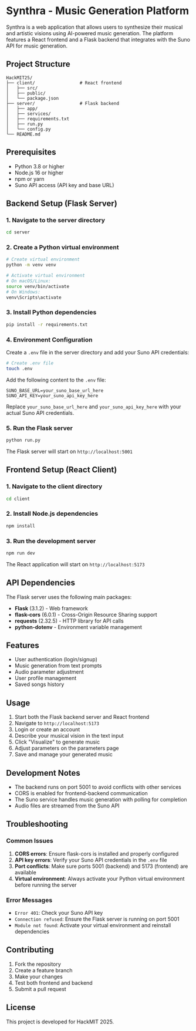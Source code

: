 # Synthra - Music Generation Platform

Synthra is a web application that allows users to synthesize their musical and artistic visions using AI-powered music generation. The platform features a React frontend and a Flask backend that integrates with the Suno API for music generation.

## Project Structure

```
HackMIT25/
├── client/                 # React frontend
│   ├── src/
│   ├── public/
│   └── package.json
├── server/                 # Flask backend
│   ├── app/
│   ├── services/
│   ├── requirements.txt
│   ├── run.py
│   └── config.py
└── README.md
```

## Prerequisites

- Python 3.8 or higher
- Node.js 16 or higher
- npm or yarn
- Suno API access (API key and base URL)

## Backend Setup (Flask Server)

### 1. Navigate to the server directory
```bash
cd server
```

### 2. Create a Python virtual environment
```bash
# Create virtual environment
python -m venv venv

# Activate virtual environment
# On macOS/Linux:
source venv/bin/activate
# On Windows:
venv\Scripts\activate
```

### 3. Install Python dependencies
```bash
pip install -r requirements.txt
```

### 4. Environment Configuration
Create a `.env` file in the server directory and add your Suno API credentials:

```bash
# Create .env file
touch .env
```

Add the following content to the `.env` file:
```env
SUNO_BASE_URL=your_suno_base_url_here
SUNO_API_KEY=your_suno_api_key_here
```

Replace `your_suno_base_url_here` and `your_suno_api_key_here` with your actual Suno API credentials.

### 5. Run the Flask server
```bash
python run.py
```

The Flask server will start on `http://localhost:5001`

## Frontend Setup (React Client)

### 1. Navigate to the client directory
```bash
cd client
```

### 2. Install Node.js dependencies
```bash
npm install
```

### 3. Run the development server
```bash
npm run dev
```

The React application will start on `http://localhost:5173`

## API Dependencies

The Flask server uses the following main packages:

- **Flask** (3.1.2) - Web framework
- **flask-cors** (6.0.1) - Cross-Origin Resource Sharing support
- **requests** (2.32.5) - HTTP library for API calls
- **python-dotenv** - Environment variable management

## Features

- User authentication (login/signup)
- Music generation from text prompts
- Audio parameter adjustment
- User profile management
- Saved songs history

## Usage

1. Start both the Flask backend server and React frontend
2. Navigate to `http://localhost:5173`
3. Login or create an account
4. Describe your musical vision in the text input
5. Click "Visualize" to generate music
6. Adjust parameters on the parameters page
7. Save and manage your generated music

## Development Notes

- The backend runs on port 5001 to avoid conflicts with other services
- CORS is enabled for frontend-backend communication
- The Suno service handles music generation with polling for completion
- Audio files are streamed from the Suno API

## Troubleshooting

### Common Issues

1. **CORS errors**: Ensure flask-cors is installed and properly configured
2. **API key errors**: Verify your Suno API credentials in the `.env` file
3. **Port conflicts**: Make sure ports 5001 (backend) and 5173 (frontend) are available
4. **Virtual environment**: Always activate your Python virtual environment before running the server

### Error Messages

- `Error 401`: Check your Suno API key
- `Connection refused`: Ensure the Flask server is running on port 5001
- `Module not found`: Activate your virtual environment and reinstall dependencies

## Contributing

1. Fork the repository
2. Create a feature branch
3. Make your changes
4. Test both frontend and backend
5. Submit a pull request

## License

This project is developed for HackMIT 2025.